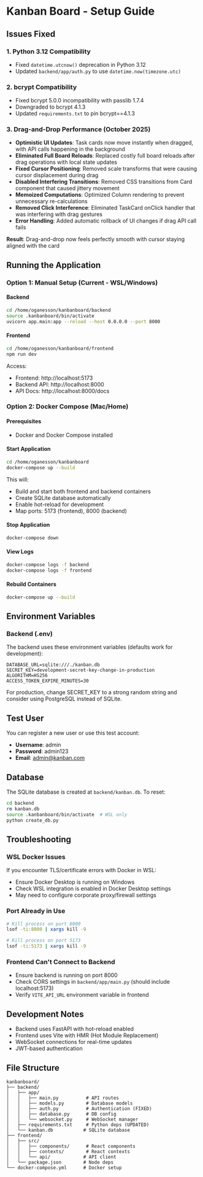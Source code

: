 # Kanban Board - Setup Guide

## Issues Fixed

### 1. Python 3.12 Compatibility
- Fixed `datetime.utcnow()` deprecation in Python 3.12
- Updated `backend/app/auth.py` to use `datetime.now(timezone.utc)`

### 2. bcrypt Compatibility
- Fixed bcrypt 5.0.0 incompatibility with passlib 1.7.4
- Downgraded to bcrypt 4.1.3
- Updated `requirements.txt` to pin bcrypt==4.1.3

### 3. Drag-and-Drop Performance (October 2025)
- **Optimistic UI Updates**: Task cards now move instantly when dragged, with API calls happening in the background
- **Eliminated Full Board Reloads**: Replaced costly full board reloads after drag operations with local state updates
- **Fixed Cursor Positioning**: Removed scale transforms that were causing cursor displacement during drag
- **Disabled Interfering Transitions**: Removed CSS transitions from Card component that caused jittery movement
- **Memoized Computations**: Optimized Column rendering to prevent unnecessary re-calculations
- **Removed Click Interference**: Eliminated TaskCard onClick handler that was interfering with drag gestures
- **Error Handling**: Added automatic rollback of UI changes if drag API call fails

**Result**: Drag-and-drop now feels perfectly smooth with cursor staying aligned with the card

## Running the Application

### Option 1: Manual Setup (Current - WSL/Windows)

#### Backend
```bash
cd /home/oganesson/kanbanboard/backend
source .kanbanboard/bin/activate
uvicorn app.main:app --reload --host 0.0.0.0 --port 8000
```

#### Frontend
```bash
cd /home/oganesson/kanbanboard/frontend
npm run dev
```

Access:
- Frontend: http://localhost:5173
- Backend API: http://localhost:8000
- API Docs: http://localhost:8000/docs

### Option 2: Docker Compose (Mac/Home)

#### Prerequisites
- Docker and Docker Compose installed

#### Start Application
```bash
cd /home/oganesson/kanbanboard
docker-compose up --build
```

This will:
- Build and start both frontend and backend containers
- Create SQLite database automatically
- Enable hot-reload for development
- Map ports: 5173 (frontend), 8000 (backend)

#### Stop Application
```bash
docker-compose down
```

#### View Logs
```bash
docker-compose logs -f backend
docker-compose logs -f frontend
```

#### Rebuild Containers
```bash
docker-compose up --build
```

## Environment Variables

### Backend (.env)
The backend uses these environment variables (defaults work for development):

```env
DATABASE_URL=sqlite:///./kanban.db
SECRET_KEY=development-secret-key-change-in-production
ALGORITHM=HS256
ACCESS_TOKEN_EXPIRE_MINUTES=30
```

For production, change SECRET_KEY to a strong random string and consider using PostgreSQL instead of SQLite.

## Test User

You can register a new user or use this test account:
- **Username**: admin
- **Password**: admin123
- **Email**: admin@kanban.com

## Database

The SQLite database is created at `backend/kanban.db`. To reset:

```bash
cd backend
rm kanban.db
source .kanbanboard/bin/activate  # WSL only
python create_db.py
```

## Troubleshooting

### WSL Docker Issues
If you encounter TLS/certificate errors with Docker in WSL:
- Ensure Docker Desktop is running on Windows
- Check WSL integration is enabled in Docker Desktop settings
- May need to configure corporate proxy/firewall settings

### Port Already in Use
```bash
# Kill process on port 8000
lsof -ti:8000 | xargs kill -9

# Kill process on port 5173  
lsof -ti:5173 | xargs kill -9
```

### Frontend Can't Connect to Backend
- Ensure backend is running on port 8000
- Check CORS settings in `backend/app/main.py` (should include localhost:5173)
- Verify `VITE_API_URL` environment variable in frontend

## Development Notes

- Backend uses FastAPI with hot-reload enabled
- Frontend uses Vite with HMR (Hot Module Replacement)
- WebSocket connections for real-time updates
- JWT-based authentication

## File Structure

```
kanbanboard/
├── backend/
│   ├── app/
│   │   ├── main.py          # API routes
│   │   ├── models.py        # Database models
│   │   ├── auth.py          # Authentication (FIXED)
│   │   ├── database.py      # DB config
│   │   └── websocket.py     # WebSocket manager
│   ├── requirements.txt     # Python deps (UPDATED)
│   └── kanban.db           # SQLite database
├── frontend/
│   ├── src/
│   │   ├── components/      # React components
│   │   ├── contexts/        # React contexts
│   │   └── api/            # API client
│   └── package.json        # Node deps
└── docker-compose.yml      # Docker setup
```
